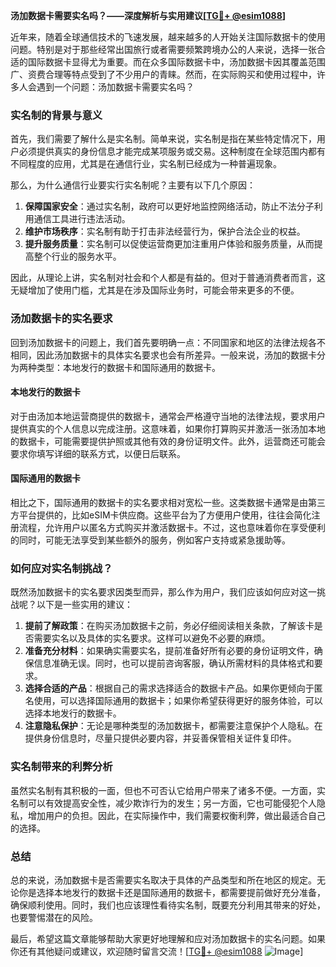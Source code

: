 **汤加数据卡需要实名吗？——深度解析与实用建议[[TG💪+ @esim1088](https://t.me/s/esim1088)]**

近年来，随着全球通信技术的飞速发展，越来越多的人开始关注国际数据卡的使用问题。特别是对于那些经常出国旅行或者需要频繁跨境办公的人来说，选择一张合适的国际数据卡显得尤为重要。而在众多国际数据卡中，汤加数据卡因其覆盖范围广、资费合理等特点受到了不少用户的青睐。然而，在实际购买和使用过程中，许多人会遇到一个问题：汤加数据卡需要实名吗？

### 实名制的背景与意义

首先，我们需要了解什么是实名制。简单来说，实名制是指在某些特定情况下，用户必须提供真实的身份信息才能完成某项服务或交易。这种制度在全球范围内都有不同程度的应用，尤其是在通信行业，实名制已经成为一种普遍现象。

那么，为什么通信行业要实行实名制呢？主要有以下几个原因：

1. **保障国家安全**：通过实名制，政府可以更好地监控网络活动，防止不法分子利用通信工具进行违法活动。
2. **维护市场秩序**：实名制有助于打击非法经营行为，保护合法企业的权益。
3. **提升服务质量**：实名制可以促使运营商更加注重用户体验和服务质量，从而提高整个行业的服务水平。

因此，从理论上讲，实名制对社会和个人都是有益的。但对于普通消费者而言，这无疑增加了使用门槛，尤其是在涉及国际业务时，可能会带来更多的不便。

### 汤加数据卡的实名要求

回到汤加数据卡的问题上，我们首先要明确一点：不同国家和地区的法律法规各不相同，因此汤加数据卡的具体实名要求也会有所差异。一般来说，汤加的数据卡分为两种类型：本地发行的数据卡和国际通用的数据卡。

#### 本地发行的数据卡

对于由汤加本地运营商提供的数据卡，通常会严格遵守当地的法律法规，要求用户提供真实的个人信息以完成注册。这意味着，如果你打算购买并激活一张汤加本地的数据卡，可能需要提供护照或其他有效的身份证明文件。此外，运营商还可能会要求你填写详细的联系方式，以便日后联系。

#### 国际通用的数据卡

相比之下，国际通用的数据卡的实名要求相对宽松一些。这类数据卡通常是由第三方平台提供的，比如eSIM卡供应商。这些平台为了方便用户使用，往往会简化注册流程，允许用户以匿名方式购买并激活数据卡。不过，这也意味着你在享受便利的同时，可能无法享受到某些额外的服务，例如客户支持或紧急援助等。

### 如何应对实名制挑战？

既然汤加数据卡的实名要求因类型而异，那么作为用户，我们应该如何应对这一挑战呢？以下是一些实用的建议：

1. **提前了解政策**：在购买汤加数据卡之前，务必仔细阅读相关条款，了解该卡是否需要实名以及具体的实名要求。这样可以避免不必要的麻烦。
2. **准备充分材料**：如果确实需要实名，提前准备好所有必要的身份证明文件，确保信息准确无误。同时，也可以提前咨询客服，确认所需材料的具体格式和要求。
3. **选择合适的产品**：根据自己的需求选择适合的数据卡产品。如果你更倾向于匿名使用，可以选择国际通用的数据卡；如果你希望获得更好的服务体验，可以选择本地发行的数据卡。
4. **注意隐私保护**：无论是哪种类型的汤加数据卡，都需要注意保护个人隐私。在提供身份信息时，尽量只提供必要内容，并妥善保管相关证件复印件。

### 实名制带来的利弊分析

虽然实名制有其积极的一面，但也不可否认它给用户带来了诸多不便。一方面，实名制可以有效提高安全性，减少欺诈行为的发生；另一方面，它也可能侵犯个人隐私，增加用户的负担。因此，在实际操作中，我们需要权衡利弊，做出最适合自己的选择。

### 总结

总的来说，汤加数据卡是否需要实名取决于具体的产品类型和所在地区的规定。无论你是选择本地发行的数据卡还是国际通用的数据卡，都需要提前做好充分准备，确保顺利使用。同时，我们也应该理性看待实名制，既要充分利用其带来的好处，也要警惕潜在的风险。

最后，希望这篇文章能够帮助大家更好地理解和应对汤加数据卡的实名问题。如果你还有其他疑问或建议，欢迎随时留言交流！[[TG💪+ @esim1088](https://t.me/s/esim1088) ![Image](https://i.postimg.cc/4NQfJmqS/Snipaste-2025-05-13-00-14-12.png)]